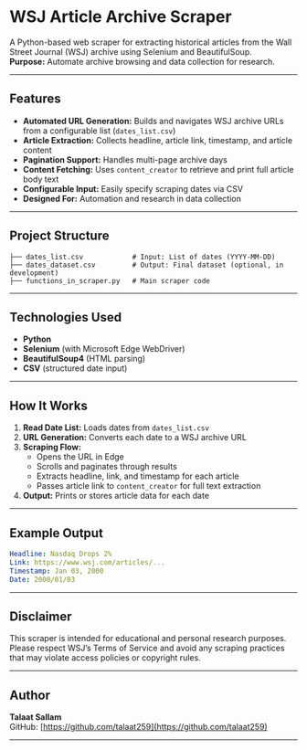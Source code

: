 
# WSJ Article Archive Scraper

A Python-based web scraper for extracting historical articles from the Wall Street Journal (WSJ) archive using Selenium and BeautifulSoup.  
**Purpose:** Automate archive browsing and data collection for research.

---

## Features

- **Automated URL Generation:** Builds and navigates WSJ archive URLs from a configurable list (`dates_list.csv`)
- **Article Extraction:** Collects headline, article link, timestamp, and article content
- **Pagination Support:** Handles multi-page archive days
- **Content Fetching:** Uses `content_creator` to retrieve and print full article body text
- **Configurable Input:** Easily specify scraping dates via CSV
- **Designed For:** Automation and research in data collection

---

## Project Structure

```
├── dates_list.csv            # Input: List of dates (YYYY-MM-DD)
├── dates_dataset.csv         # Output: Final dataset (optional, in development)
├── functions_in_scraper.py   # Main scraper code
```

---

## Technologies Used

- **Python**
- **Selenium** (with Microsoft Edge WebDriver)
- **BeautifulSoup4** (HTML parsing)
- **CSV** (structured date input)

---

## How It Works

1. **Read Date List:** Loads dates from `dates_list.csv`
2. **URL Generation:** Converts each date to a WSJ archive URL
3. **Scraping Flow:**
   - Opens the URL in Edge
   - Scrolls and paginates through results
   - Extracts headline, link, and timestamp for each article
   - Passes article link to `content_creator` for full text extraction
4. **Output:** Prints or stores article data for each date

---

## Example Output

```yaml
Headline: Nasdaq Drops 2%
Link: https://www.wsj.com/articles/...
Timestamp: Jan 03, 2000
Date: 2000/01/03
```

---

## Disclaimer

This scraper is intended for educational and personal research purposes.  
Please respect WSJ’s Terms of Service and avoid any scraping practices that may violate access policies or copyright rules.

---

## Author

**Talaat Sallam**  
GitHub: [https://github.com/talaat259](https://github.com/talaat259)

---
